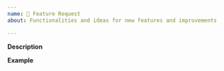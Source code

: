 ```yaml
---
name: 🚀 Feature Request
about: Functionalities and ideas for new features and improvements

---
```


**Description**  
<!-- A clear and concise description of the new feature. -->

**Example**  
<!-- A simple example of the new feature in action (include PHP code, YAML config, etc.)
     If the new feature changes an existing feature, include a simple before/after comparison. -->